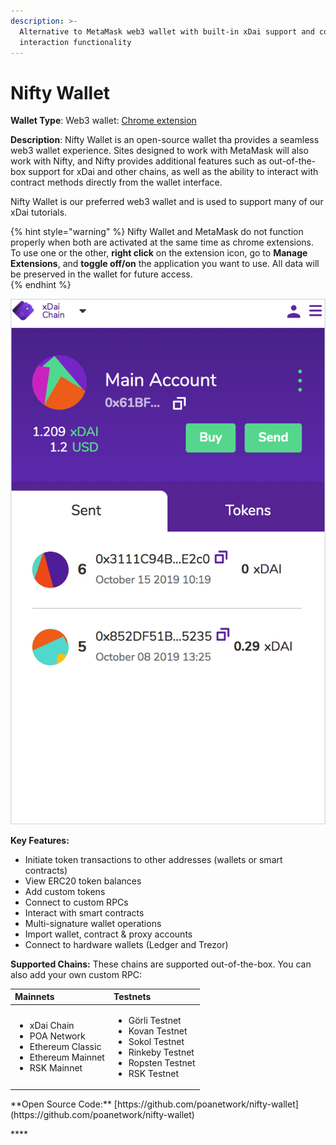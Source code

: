 ```yaml
---
description: >-
  Alternative to MetaMask web3 wallet with built-in xDai support and contract
  interaction functionality
---
```


# Nifty Wallet

**Wallet Type**: Web3 wallet: [Chrome extension](https://chrome.google.com/webstore/detail/nifty-wallet/jbdaocneiiinmjbjlgalhcelgbejmnid?hl=en)

**Description**:  Nifty Wallet is an open-source wallet tha provides a seamless web3 wallet experience. Sites designed to work with MetaMask will also work with Nifty, and Nifty provides additional features such as out-of-the-box support for xDai and other chains, as well as the ability to interact with contract methods directly from the wallet interface.

Nifty Wallet is our preferred web3 wallet and is used to support many of our xDai tutorials. 

{% hint style="warning" %}
Nifty Wallet and MetaMask do not function properly when both are activated at the same time as chrome extensions. To use one or the other, **right click** on the extension icon, go to **Manage Extensions**, and **toggle off/on** the application you want to use. All data will be preserved in the wallet for future access.  
{% endhint %}

![Nifty Wallet connected to the xDai Chain](../.gitbook/assets/nifty-1.png)

**Key Features:** 

* Initiate token transactions to other addresses \(wallets or smart contracts\)
* View ERC20 token balances
* Add custom tokens
* Connect to custom RPCs
* Interact with smart contracts
* Multi-signature wallet operations
* Import wallet, contract & proxy accounts
* Connect to hardware wallets \(Ledger and Trezor\)

**Supported Chains:** These chains are supported out-of-the-box. You can also add your own custom RPC:

<table>
  <thead>
    <tr>
      <th style="text-align:left"><b>Mainnets</b>
      </th>
      <th style="text-align:left"><b>Testnets</b>
      </th>
    </tr>
  </thead>
  <tbody>
    <tr>
      <td style="text-align:left">
        <p></p>
        <ul>
          <li>xDai Chain</li>
          <li>POA Network</li>
          <li>Ethereum Classic</li>
          <li>Ethereum Mainnet</li>
          <li>RSK Mainnet</li>
        </ul>
      </td>
      <td style="text-align:left">
        <p></p>
        <ul>
          <li>G&#xF6;rli Testnet</li>
          <li>Kovan Testnet</li>
          <li>Sokol Testnet</li>
          <li>Rinkeby Testnet</li>
          <li>Ropsten Testnet</li>
          <li>RSK Testnet</li>
        </ul>
      </td>
    </tr>
  </tbody>
</table>  
**Open Source Code:** [https://github.com/poanetwork/nifty-wallet](https://github.com/poanetwork/nifty-wallet)



\*\*\*\*

